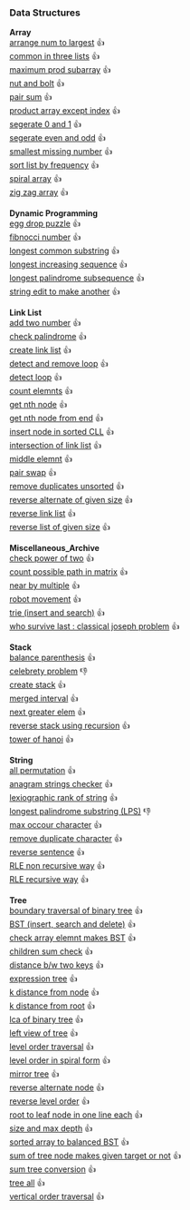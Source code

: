 ### Data Structures
**Array** <br />
[arrange num to largest](https://github.com/ojhaanshu87/data_structures/blob/master/Array_Archive/arrange_num_to_largest.py) :thumbsup: <br />
[common in three lists](https://github.com/ojhaanshu87/data_structures/blob/master/Array_Archive/common_elem_three_array.py
) :thumbsup:  <br />
[maximum prod subarray](https://github.com/ojhaanshu87/data_structures/blob/master/Array_Archive/max_prod_subarray.py) :thumbsup: <br />
[nut and bolt](https://github.com/ojhaanshu87/data_structures/blob/master/Array_Archive/nut_and_bolt.py) :thumbsup: <br />
[pair sum](https://github.com/ojhaanshu87/data_structures/blob/master/Array_Archive/pair_sum.py) :thumbsup: <br />
[product array except index](https://github.com/ojhaanshu87/data_structures/blob/master/Array_Archive/product_array_except_index.py) :thumbsup: <br />
[segerate 0 and 1](https://github.com/ojhaanshu87/data_structures/blob/master/Array_Archive/segerate_0_1_array.py) :thumbsup: <br />
[segerate even and odd](https://github.com/ojhaanshu87/data_structures/blob/master/Array_Archive/segrate_even_odd_array.py) :thumbsup: <br />
[smallest missing number](https://github.com/ojhaanshu87/data_structures/blob/master/Array_Archive/smallest_missing_number.py) :thumbsup: <br />
[sort list by frequency](https://github.com/ojhaanshu87/data_structures/blob/master/Array_Archive/sort_list_by_frequency.py) :thumbsup: <br />
[spiral array](https://github.com/ojhaanshu87/data_structures/blob/master/Array_Archive/spiral_matrix.py) :thumbsup: <br />
[zig zag array](https://github.com/ojhaanshu87/data_structures/blob/master/Array_Archive/zig_zag_array.py) :thumbsup: <br />

**Dynamic Programming** <br />
[egg drop puzzle](https://github.com/ojhaanshu87/data_structures/blob/master/Dynamic_Programming_Archive/egg_drop_puzzle.py) :thumbsup: <br />
[fibnocci number](https://github.com/ojhaanshu87/data_structures/blob/master/Dynamic_Programming_Archive/fibnocci_num.py) :thumbsup: <br />
[longest common substring](https://github.com/ojhaanshu87/data_structures/blob/master/Dynamic_Programming_Archive/longest_common_substring.py) :thumbsup: <br />
[longest increasing sequence](https://github.com/ojhaanshu87/data_structures/blob/master/Dynamic_Programming_Archive/longest_increase_sequence.py) :thumbsup: <br />
[longest palindrome subsequence](https://github.com/ojhaanshu87/data_structures/blob/master/Dynamic_Programming_Archive/longest_palindrome_subseq.py) :thumbsup: <br />
[string edit to make another](https://github.com/ojhaanshu87/data_structures/blob/master/Dynamic_Programming_Archive/string_edit_to_make_another.py) :thumbsup: <br />

**Link List** <br />
[add two number](https://github.com/ojhaanshu87/data_structures/blob/master/LinkList_Archive/add_two_number.py) :thumbsup: <br />
[check palindrome](https://github.com/ojhaanshu87/data_structures/blob/master/LinkList_Archive/check_palindrome.py) :thumbsup: <br />
[create link list](https://github.com/ojhaanshu87/data_structures/blob/master/LinkList_Archive/create_link_list.py) :thumbsup: <br />
[detect and remove loop](https://github.com/ojhaanshu87/data_structures/blob/master/LinkList_Archive/detect_and_remove_loop.py) :thumbsup: <br />
[detect loop](https://github.com/ojhaanshu87/data_structures/blob/master/LinkList_Archive/detect_loop.py) :thumbsup: <br />
[count elemnts](https://github.com/ojhaanshu87/data_structures/blob/master/LinkList_Archive/element_count.py) :thumbsup: <br />
[get nth node](https://github.com/ojhaanshu87/data_structures/blob/master/LinkList_Archive/get_nth_node.py) :thumbsup: <br />
[get nth node from end](https://github.com/ojhaanshu87/data_structures/blob/master/LinkList_Archive/get_nth_node_from_end.py) :thumbsup: <br />
[insert node in sorted CLL](https://github.com/ojhaanshu87/data_structures/blob/master/LinkList_Archive/insert_node_sorted_circular_link_list.py) :thumbsup: <br />
[intersection of link list](https://github.com/ojhaanshu87/data_structures/blob/master/LinkList_Archive/intersection_link_list.py) :thumbsup: <br />
[middle elemnt](https://github.com/ojhaanshu87/data_structures/blob/master/LinkList_Archive/middle_elem.py) :thumbsup: <br />
[pair swap](https://github.com/ojhaanshu87/data_structures/blob/master/LinkList_Archive/pair_swap.py) :thumbsup: <br />
[remove duplicates unsorted](https://github.com/ojhaanshu87/data_structures/blob/master/LinkList_Archive/remove_duplicates_unsorted.py) :thumbsup: <br />
[reverse alternate of given size](https://github.com/ojhaanshu87/data_structures/blob/master/LinkList_Archive/reverse_alt_given_size.py) :thumbsup: <br />
[reverse link list](https://github.com/ojhaanshu87/data_structures/blob/master/LinkList_Archive/reverse_element.py) :thumbsup: <br />
[reverse list of given size](https://github.com/ojhaanshu87/data_structures/blob/master/LinkList_Archive/reverse_list_give_size.py) :thumbsup: <br />

**Miscellaneous_Archive** <br />
[check power of two](https://github.com/ojhaanshu87/data_structures/blob/master/Miscellaneous_Archive/check_num_is_power_of_two.py) :thumbsup: <br />
[count possible path in matrix](https://github.com/ojhaanshu87/data_structures/blob/master/Miscellaneous_Archive/count_possible_path_matrix.py) :thumbsup: <br />
[near by multiple](https://github.com/ojhaanshu87/data_structures/blob/master/Miscellaneous_Archive/near_by_multiple.py) :thumbsup: <br />
[robot movement](https://github.com/ojhaanshu87/data_structures/blob/master/Miscellaneous_Archive/robot_puzzle.py) :thumbsup: <br />
[trie (insert and search)](https://github.com/ojhaanshu87/data_structures/blob/master/Miscellaneous_Archive/trie.py) :thumbsup: <br />
[who survive last : classical joseph problem](https://github.com/ojhaanshu87/data_structures/blob/master/Miscellaneous_Archive/joseph_problem.py) :thumbsup: <br />


**Stack** <br />
[balance parenthesis](https://github.com/ojhaanshu87/data_structures/blob/master/Stack_Archive/balance_parenthesis.py) :thumbsup: <br />
[celebrety problem](https://github.com/ojhaanshu87/data_structures/blob/master/Stack_Archive/celebrety_problem.py) :-1: <br />
[create stack](https://github.com/ojhaanshu87/data_structures/blob/master/Stack_Archive/create_stack.py) :thumbsup: <br />
[merged interval](https://github.com/ojhaanshu87/data_structures/blob/master/Stack_Archive/merged_interval.py) :thumbsup: <br />
[next greater elem](https://github.com/ojhaanshu87/data_structures/blob/master/Stack_Archive/next_greater_elem.py) :thumbsup: <br />
[reverse stack using recursion](https://github.com/ojhaanshu87/data_structures/blob/master/Stack_Archive/reve_stack_recursion.py) :thumbsup: <br />
[tower of hanoi](https://github.com/ojhaanshu87/data_structures/blob/master/Stack_Archive/tower_of_hanoi.py) :thumbsup: <br />

**String** <br />
[all permutation](https://github.com/ojhaanshu87/data_structures/blob/master/String_Archive/all_permutation.py) :thumbsup: <br />
[anagram strings checker](https://github.com/ojhaanshu87/data_structures/blob/master/String_Archive/anagram_or_not.py) :thumbsup: <br />
[lexiographic rank of string](https://github.com/ojhaanshu87/data_structures/blob/master/String_Archive/lexiographic_order.py) :thumbsup: <br />
[longest palindrome substring (LPS)](https://github.com/ojhaanshu87/data_structures/blob/master/String_Archive/longest_palindrome_substring.py) :-1: <br />
[max occour character](https://github.com/ojhaanshu87/data_structures/blob/master/String_Archive/max_occour_char.py) :thumbsup: <br />
[remove duplicate character](https://github.com/ojhaanshu87/data_structures/blob/master/String_Archive/remove_duplicate_char.py) :thumbsup: <br />
[reverse sentence](https://github.com/ojhaanshu87/data_structures/blob/master/String_Archive/reverse_sentance.py) :thumbsup: <br />
[RLE non recursive way](https://github.com/ojhaanshu87/data_structures/blob/master/String_Archive/run_length_encode_decode_non_recur.py) :thumbsup: <br />
[RLE recursive way](https://github.com/ojhaanshu87/data_structures/blob/master/String_Archive/run_length_encode_decode_recur.py) :thumbsup: <br />

**Tree** <br />
[boundary traversal of binary tree](https://github.com/ojhaanshu87/data_structures/blob/master/Tree_DS/boundary_traversal_bin_tree.py) :thumbsup: <br />
[BST (insert, search and delete)](https://github.com/ojhaanshu87/data_structures/blob/master/Tree_DS/bst_operations.py) :thumbsup: <br />
[check array elemnt makes BST](https://github.com/ojhaanshu87/data_structures/blob/master/Tree_DS/array_elem_check_BST.py) :thumbsup: <br />
[children sum check](https://github.com/ojhaanshu87/data_structures/blob/master/Tree_DS/children_sum_check.py) :thumbsup: <br />
[distance b/w two keys](https://github.com/ojhaanshu87/data_structures/blob/master/Tree_DS/dist_bw_keys.py) :thumbsup: <br />
[expression tree](https://github.com/ojhaanshu87/data_structures/blob/master/Tree_DS/expression_tree.py) :thumbsup: <br />
[k distance from node](https://github.com/ojhaanshu87/data_structures/blob/master/Tree_DS/k_dist_from_given_node.py) :thumbsup: <br />
[k distance from root](https://github.com/ojhaanshu87/data_structures/blob/master/Tree_DS/k_dist_from_root.py) :thumbsup: <br />
[lca of binary tree](https://github.com/ojhaanshu87/data_structures/blob/master/Tree_DS/lca_bintree.py) :thumbsup: <br />
[left view of tree](https://github.com/ojhaanshu87/data_structures/blob/master/Tree_DS/left_view_tree.py) :thumbsup: <br />
[level order traversal](https://github.com/ojhaanshu87/data_structures/blob/master/Tree_DS/level_order.py) :thumbsup: <br />
[level order in spiral form](https://github.com/ojhaanshu87/data_structures/blob/master/Tree_DS/level_order_spiral.py) :thumbsup: <br />
[mirror tree](https://github.com/ojhaanshu87/data_structures/blob/master/Tree_DS/mirror_tree.py) :thumbsup: <br />
[reverse alternate node](https://github.com/ojhaanshu87/data_structures/blob/master/Tree_DS/reverse_alternate_node.py) :thumbsup: <br />
[reverse level order](https://github.com/ojhaanshu87/data_structures/blob/master/Tree_DS/reverse_level_order.py) :thumbsup: <br />
[root to leaf node in one line each](https://github.com/ojhaanshu87/data_structures/blob/master/Tree_DS/root_to_leaf_path.py) :thumbsup: <br />
[size and max depth](https://github.com/ojhaanshu87/data_structures/blob/master/Tree_DS/size_and_max_depth.py) :thumbsup: <br />
[sorted array to balanced BST](https://github.com/ojhaanshu87/data_structures/blob/master/Tree_DS/sorted_array_to_balnced_bst.py) :thumbsup: <br />
[sum of tree node makes given target or not](https://github.com/ojhaanshu87/data_structures/blob/master/Tree_DS/sum_to_given_num_check.py) :thumbsup: <br />
[sum tree conversion](https://github.com/ojhaanshu87/data_structures/blob/master/Tree_DS/sum_tree_convert.py) :thumbsup: <br />
[tree all](https://github.com/ojhaanshu87/data_structures/blob/master/Tree_DS/tree_all.py) :thumbsup: <br />
[vertical order traversal](https://github.com/ojhaanshu87/data_structures/blob/master/Tree_DS/vertical_order_traversal.py) :thumbsup: <br />


